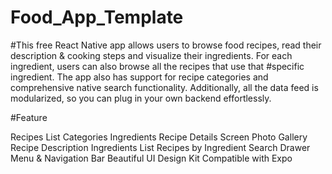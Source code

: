 # Food_App_Template

#This free React Native app allows users to browse food recipes, read their description & cooking steps and visualize their 
ingredients. For each ingredient, users can also browse all the recipes that use that #specific ingredient. 
The app also has support for recipe categories and comprehensive native search functionality. Additionally, 
all the data feed is modularized, so you can plug in your own backend effortlessly.


#Feature

Recipes List
Categories
Ingredients
Recipe Details Screen
Photo Gallery
Recipe Description
Ingredients List
Recipes by Ingredient
Search
Drawer Menu & Navigation Bar
Beautiful UI Design Kit
Compatible with Expo

